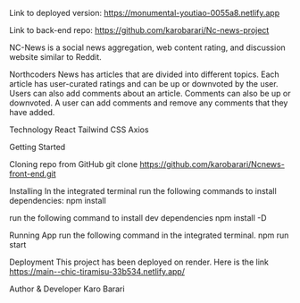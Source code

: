 Link to deployed version: https://monumental-youtiao-0055a8.netlify.app

Link to back-end repo: https://github.com/karobarari/Nc-news-project

NC-News is a social news aggregation, web content rating, and discussion website similar to Reddit.

Northcoders News has articles that are divided into different topics. Each article has user-curated ratings and can be up or downvoted by the user.
Users can also add comments about an article. Comments can also be up or downvoted. A user can add comments and remove any comments that they have added.


Technology
React
Tailwind CSS
Axios


Getting Started

Cloning repo from GitHub
git clone https://github.com/karobarari/Ncnews-front-end.git

Installing
In the integrated terminal run the following commands to install dependencies:
npm install 

run the following command to install dev dependencies
npm install -D

Running App
run the following command in the integrated terminal.
npm run start

Deployment
This project has been deployed on render. Here is the link https://main--chic-tiramisu-33b534.netlify.app/

Author & Developer
Karo Barari
